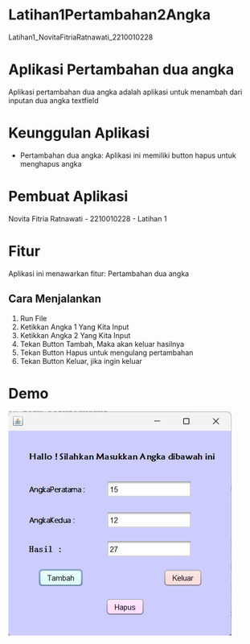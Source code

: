 # Latihan1Pertambahan2Angka
 Latihan1_NovitaFitriaRatnawati_2210010228
 
# Aplikasi Pertambahan dua angka
 
Aplikasi pertambahan dua angka adalah aplikasi untuk menambah dari inputan dua angka textfield

# Keunggulan Aplikasi

- Pertambahan dua angka: Aplikasi ini memiliki button hapus untuk menghapus angka 

# Pembuat Aplikasi
 Novita Fitria Ratnawati - 2210010228 - Latihan 1

# Fitur

Aplikasi ini menawarkan fitur:
Pertambahan dua angka

## Cara Menjalankan

1. Run File
2. Ketikkan Angka 1 Yang Kita Input
3. Ketikkan Angka 2 Yang Kita Input
4. Tekan Button Tambah, Maka akan keluar hasilnya
5. Tekan Button Hapus untuk mengulang pertambahan
6. Tekan Button Keluar, jika ingin keluar 

# Demo
![App Screenshot](Tambah.png)